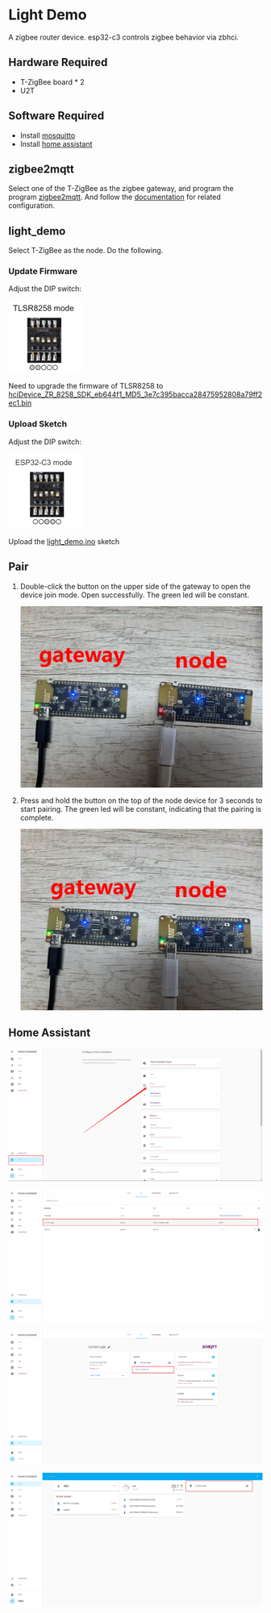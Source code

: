 # Light Demo

A zigbee router device. esp32-c3 controls zigbee behavior via zbhci.

## Hardware Required

- T-ZigBee board * 2
- U2T

## Software Required

- Install [mosquitto](https://zbhci.readthedocs.io/en/latest/user-guide/mosquitto.html)
- Install [home assistant](https://zbhci.readthedocs.io/en/latest/user-guide/home-assistant.html)

## zigbee2mqtt

Select one of the T-ZigBee as the zigbee gateway, and program the program [zigbee2mqtt](../zigbee2mqtt). And follow the [documentation](https://zbhci.readthedocs.io/en/latest/user-guide/zigbee2mqtt.html) for related configuration.

## light_demo

Select T-ZigBee as the node. Do the following.

### Update Firmware

Adjust the DIP switch:

![](../../docs/_static/upload_mode.png)

Need to upgrade the firmware of TLSR8258 to [hciDevice_ZR_8258_SDK_eb644f1_MD5_3e7c395bacca28475952808a79ff2ec1.bin](../../firmware/hciDevice_ZR_8258_SDK_eb644f1_MD5_3e7c395bacca28475952808a79ff2ec1.bin)

### Upload Sketch

Adjust the DIP switch:

![](../../docs/_static/upload_mode_c3.png)

Upload the [light_demo.ino](./light_demo.ino) sketch

## Pair

1. Double-click the button on the upper side of the gateway to open the device join mode. Open successfully. The green led will be constant.

    ![](../../docs/_static/user-guide/light-demo/permit_join.png)

2. Press and hold the button on the top of the node device for 3 seconds to start pairing. The green led will be constant, indicating that the pairing is complete.

    ![](../../docs/_static/user-guide/light-demo/paired.png)


## Home Assistant

![](../../docs/_static/user-guide/light-demo/add-device_1.png)

![](../../docs/_static/user-guide/light-demo/add-device_2.png)

![](../../docs/_static/user-guide/light-demo/add-device_3.png)

![](../../docs/_static/user-guide/light-demo/add-device_4.png)
